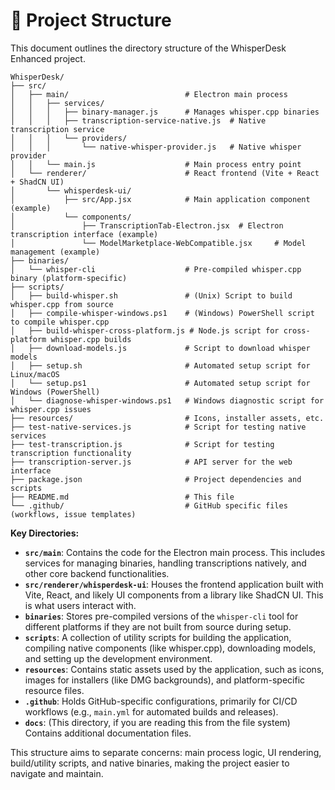 # 📁 Project Structure

This document outlines the directory structure of the WhisperDesk Enhanced project.

```
WhisperDesk/
├── src/
│   ├── main/                          # Electron main process
│   │   ├── services/
│   │   │   ├── binary-manager.js      # Manages whisper.cpp binaries
│   │   │   ├── transcription-service-native.js  # Native transcription service
│   │   │   └── providers/
│   │   │       └── native-whisper-provider.js   # Native whisper provider
│   │   └── main.js                    # Main process entry point
│   └── renderer/                      # React frontend (Vite + React + ShadCN UI)
│       └── whisperdesk-ui/
│           ├── src/App.jsx            # Main application component (example)
│           └── components/
│               ├── TranscriptionTab-Electron.jsx  # Electron transcription interface (example)
│               └── ModelMarketplace-WebCompatible.jsx     # Model management (example)
├── binaries/
│   └── whisper-cli                    # Pre-compiled whisper.cpp binary (platform-specific)
├── scripts/
│   ├── build-whisper.sh               # (Unix) Script to build whisper.cpp from source
│   ├── compile-whisper-windows.ps1    # (Windows) PowerShell script to compile whisper.cpp
│   ├── build-whisper-cross-platform.js # Node.js script for cross-platform whisper.cpp builds
│   ├── download-models.js             # Script to download whisper models
│   ├── setup.sh                       # Automated setup script for Linux/macOS
│   └── setup.ps1                      # Automated setup script for Windows (PowerShell)
│   └── diagnose-whisper-windows.ps1   # Windows diagnostic script for whisper.cpp issues
├── resources/                         # Icons, installer assets, etc.
├── test-native-services.js            # Script for testing native services
├── test-transcription.js              # Script for testing transcription functionality
├── transcription-server.js            # API server for the web interface
├── package.json                       # Project dependencies and scripts
├── README.md                          # This file
└── .github/                           # GitHub specific files (workflows, issue templates)
```

**Key Directories:**

*   **`src/main`**: Contains the code for the Electron main process. This includes services for managing binaries, handling transcriptions natively, and other core backend functionalities.
*   **`src/renderer/whisperdesk-ui`**: Houses the frontend application built with Vite, React, and likely UI components from a library like ShadCN UI. This is what users interact with.
*   **`binaries`**: Stores pre-compiled versions of the `whisper-cli` tool for different platforms if they are not built from source during setup.
*   **`scripts`**: A collection of utility scripts for building the application, compiling native components (like whisper.cpp), downloading models, and setting up the development environment.
*   **`resources`**: Contains static assets used by the application, such as icons, images for installers (like DMG backgrounds), and platform-specific resource files.
*   **`.github`**: Holds GitHub-specific configurations, primarily for CI/CD workflows (e.g., `main.yml` for automated builds and releases).
*   **`docs`**: (This directory, if you are reading this from the file system) Contains additional documentation files.

This structure aims to separate concerns: main process logic, UI rendering, build/utility scripts, and native binaries, making the project easier to navigate and maintain.

